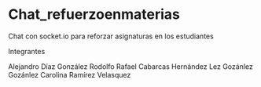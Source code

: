 # Chat_refuerzoenmaterias
Chat con socket.io para reforzar asignaturas en los estudiantes

Integrantes

Alejandro Díaz González
Rodolfo Rafael Cabarcas Hernández
Lez Gozánlez Gozánlez
Carolina Ramírez Velasquez
